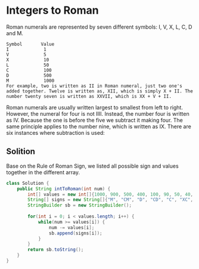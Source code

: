 # Integers to Roman

Roman numerals are represented by seven different symbols: I, V, X, L, C, D and M.

```
Symbol       Value
I             1
V             5
X             10
L             50
C             100
D             500
M             1000
For example, two is written as II in Roman numeral, just two one's added together. Twelve is written as, XII, which is simply X + II. The number twenty seven is written as XXVII, which is XX + V + II.
```

Roman numerals are usually written largest to smallest from left to right. However, the numeral for four is not IIII. Instead, the number four is written as IV. Because the one is before the five we subtract it making four. The same principle applies to the number nine, which is written as IX. There are six instances where subtraction is used:
## Solition

Base on the Rule of Roman Sign, we listed all possible sign and values together in the different array.

```java
class Solution {
    public String intToRoman(int num) {
        int[] values = new int[]{1000, 900, 500, 400, 100, 90, 50, 40, 10, 9, 5, 4, 1};
        String[] signs = new String[]{"M", "CM", "D", "CD", "C", "XC", "L", "XL", "X", "IX", "V", "IV", "I"};
        StringBuilder sb = new StringBuilder();
        
        for(int i = 0; i < values.length; i++) {
            while(num >= values[i]) {
                num -= values[i];
                sb.append(signs[i]);
            }
        }
        return sb.toString();
    }
}
```